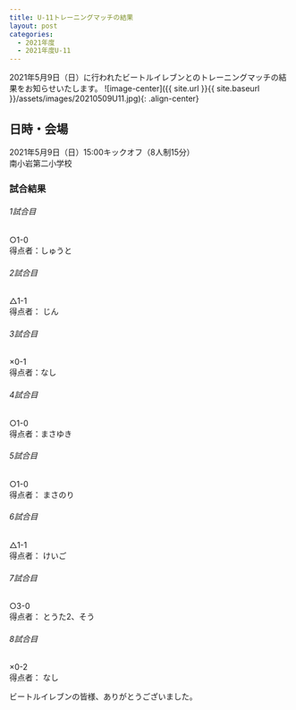 ```yaml
---
title: U-11トレーニングマッチの結果
layout: post
categories:
  - 2021年度
  - 2021年度U-11
---
```


2021年5月9日（日）に行われたビートルイレブンとのトレーニングマッチの結果をお知らせいたします。
![image-center]({{ site.url }}{{ site.baseurl }}/assets/images/20210509U11.jpg){: .align-center}

## 日時・会場

2021年5月9日（日）15:00キックオフ（8人制15分）  
南小岩第二小学校  

### 試合結果

######  1試合目  
○1-0  
得点者：しゅうと

###### 2試合目  
△1-1  
得点者： じん

######  3試合目  
×0-1  
得点者：なし

######  4試合目  
○1-0    
得点者：まさゆき

###### 5試合目  
○1-0    
得点者： まさのり

 ###### 6試合目  
△1-1    
得点者： けいご

 ###### 7試合目  
○3-0   
得点者： とうた2、そう

 ###### 8試合目  
×0-2    
得点者： なし


ビートルイレブンの皆様、ありがとうございました。
